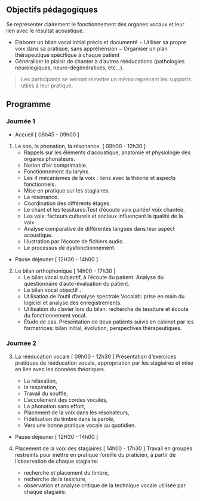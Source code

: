 ﻿---
titre: Le bilan et la rééducation vocale - le timbre en question  
sous-titre:  Niveau 1
axe: formation
layout: post.html
ville: Pontivy
departement: 56
animation:
    - Kristell Bourdin, orthophoniste
    - Natacha Roginski, orthophoniste
date:
    - 2015-11-13
dateAffichage: 11-12 mars 2016
organisateur: organisateur-kb
financement:
    - dpc
    - horsDpc
    - salarie
# infos pour les contrats de formation (pdf)
tarif-adherent-salarie: 300
tarif-non-adherent-salarie: 350
tarif-adherent-liberal: 250
tarif-non-adherent-liberal: 300
ogdpc-reference: 32621500013 session 1
duree: 2 jours en présentiel avec le formateur
datePdf: vendredi 11 et samedi 12 mars 2016
horaire: 9h à 17h30 (repas inclus)
lieu: Auberge de jeunesse - 5 rue de Kerbriant - 29000 Brest
effectif: 20
# photos de suite au déroulement de la formation
photos:
    - 01-formation.jpg
    - 02-formation.jpg
    - 03-formation.jpg
    - 04-formation.jpg          
---

## Objectifs pédagogiques

Se représenter clairement le fonctionnement des organes vocaux et leur lien avec le résultat acoustique.

- Élaborer un bilan vocal initial précis et documenté 
− Utiliser sa propre voix dans sa pratique, sans appréhension 
− Organiser un plan thérapeutique spécifique à chaque patient
- Généraliser le plaisir de chanter à d’autres rééducations
(pathologies neurologiques, neuro-dégénératives, etc…).

> Les participants se verront remettre un mémo reprenant les supports utiles à leur pratique.

## Programme

### Journée 1

- Accueil [ 08h45 - 09h00 ] 
1. Le son, la phonation, la résonance. [ 09h00 - 12h30 ]
    - Rappels sur les éléments d’acoustique, anatomie et physiologie des organes phonateurs. 
    - Notion d’air comprimable. 
    - Fonctionnement du larynx.
    - Les 4 mécanismes de la voix : liens avec la théorie et aspects fonctionnels. 
    - Mise en pratique sur les stagiaires. 
    - La résonance.
    - Coordination des différents étages. 
    - Le chant et les tessitures:Test d’écoute voix parlée/ voix chantée. 
    - Les voix: facteurs culturels et sociaux influençant la qualité de la voix . 
    - Analyse comparative de différentes langues dans leur aspect acoustique. 
    - Illustration par l’écoute de fichiers audio. 
    - Le processus de dysfonctionnement.
    

- Pause déjeuner [ 12H30 - 14h00 ]

2. Le bilan orthophonique [ 14h00 - 17h30 ]
    - Le bilan vocal subjectif, à l’écoute du patient.
Analyse du questionnaire d’auto-évaluation du patient. 
    - Le bilan vocal objectif . 
    - Utilisation de l’outil d’analyse spectrale Vocalab: prise en main du logiciel et
analyse des enregistrements. 
    - Utilisation du clavier lors du bilan: recherche de tessiture et écoute du fonctionnement
vocal.
    - Étude de cas.
Présentation de deux patients suivis en cabinet par les formatrices: bilan initial, évolution, perspectives
thérapeutiques. 



### Journée 2

3. La rééducation vocale [ 09h00 - 12h30 ]
Présentation d’exercices pratiques de rééducation vocale, appropriation par les stagiaires et mise
en lien avec les données théoriques. 

    - La relaxation,
    - la respiration,
    - Travail du souffle,
    - L’accolement des cordes vocales,
    - La phonation sans effort,
    - Placement de la voix dans les résonateurs,
    - Fidélisation du timbre dans la parole,
    - Vers une bonne pratique vocale au quotidien. 

- Pause déjeuner [ 12H30 - 14h00 ]

4. Placement de la voix des stagiaires [ 14h00 - 17h30 ]
Travail en groupes restreints pour mettre en pratique l’oreille du praticien, à partir de
l’observation de chaque stagiaire: 

    - recherche et placement du timbre,
    - recherche de la tessiture,
    - observation et analyse critique de la technique vocale utilisée par chaque
stagiaire.   
